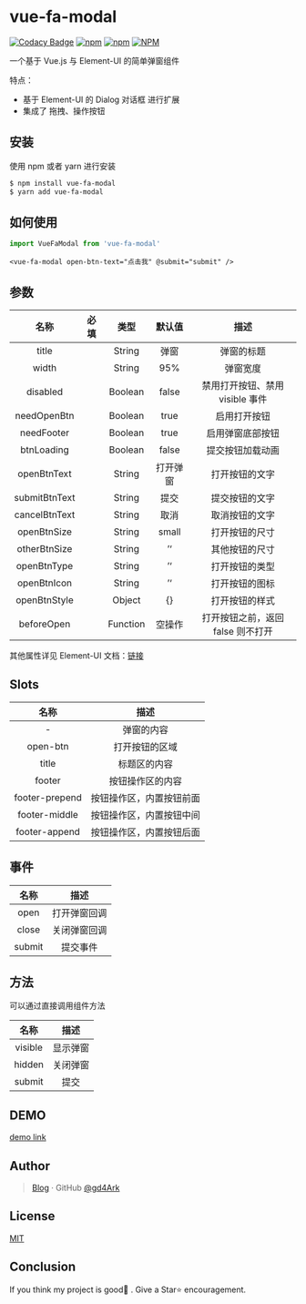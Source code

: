 # vue-fa-modal
[![Codacy Badge](https://api.codacy.com/project/badge/Grade/82df5109eadc43638ae23bcda9602b74)](https://www.codacy.com/manual/gd4Ark/vue-fa-modal?utm_source=github.com&amp;utm_medium=referral&amp;utm_content=gd4Ark/vue-fa-modal&amp;utm_campaign=Badge_Grade)
[![npm](https://img.shields.io/npm/v/vue-fa-modal)](https://www.npmjs.com/package/vue-fa-modal)
[![npm](https://img.shields.io/npm/dm/vue-fa-modal)](https://www.npmjs.com/package/vue-fa-modal)
[![NPM](https://img.shields.io/npm/l/vue-fa-modal)](https://github.com/gd4Ark/vue-fa-modal/blob/master/LICENSE)

一个基于 Vue.js 与 Element-UI 的简单弹窗组件

特点：

- 基于 Element-UI 的 Dialog 对话框 进行扩展
- 集成了 拖拽、操作按钮

## 安装

使用 npm 或者 yarn 进行安装

``` bash
$ npm install vue-fa-modal
$ yarn add vue-fa-modal
```

## 如何使用

```js
import VueFaModal from 'vue-fa-modal'
```

```vue
<vue-fa-modal open-btn-text="点击我" @submit="submit" />
```

## 参数

|     名称      | 必填 |   类型   |  默认值  |               描述                |
| :-----------: | :--: | :------: | :------: | :-------------------------------: |
|     title     |      |  String  |   弹窗   |            弹窗的标题             |
|     width     |      |  String  |   95%    |             弹窗宽度              |
|   disabled    |      | Boolean  |  false   |  禁用打开按钮、禁用 visible 事件  |
|  needOpenBtn  |      | Boolean  |   true   |           启用打开按钮            |
|  needFooter   |      | Boolean  |   true   |         启用弹窗底部按钮          |
|  btnLoading   |      | Boolean  |  false   |         提交按钮加载动画          |
|  openBtnText  |      |  String  | 打开弹窗 |          打开按钮的文字           |
| submitBtnText |      |  String  |   提交   |          提交按钮的文字           |
| cancelBtnText |      |  String  |   取消   |          取消按钮的文字           |
|  openBtnSize  |      |  String  |  small   |          打开按钮的尺寸           |
| otherBtnSize  |      |  String  |    ’‘    |          其他按钮的尺寸           |
|  openBtnType  |      |  String  |    ’‘    |          打开按钮的类型           |
|  openBtnIcon  |      |  String  |    ’‘    |          打开按钮的图标           |
| openBtnStyle  |      |  Object  |    {}    |          打开按钮的样式           |
|  beforeOpen   |      | Function |  空操作  | 打开按钮之前，返回 false 则不打开 |

其他属性详见 Element-UI 文档：[链接](https://element.eleme.cn/#/zh-CN/component/dialog)

## Slots

|      名称      |           描述           |
| :------------: | :----------------------: |
|       -        |        弹窗的内容        |
|    open-btn    |      打开按钮的区域      |
|     title      |       标题区的内容       |
|     footer     |     按钮操作区的内容     |
| footer-prepend | 按钮操作区，内置按钮前面 |
| footer-middle  | 按钮操作区，内置按钮中间 |
| footer-append  | 按钮操作区，内置按钮后面 |

## 事件

|  名称  |     描述     |
| :----: | :----------: |
|  open  | 打开弹窗回调 |
| close  | 关闭弹窗回调 |
| submit |   提交事件   |

## 方法

可以通过直接调用组件方法

|  名称   |   描述   |
| :-----: | :------: |
| visible | 显示弹窗 |
| hidden  | 关闭弹窗 |
| submit  |   提交   |

## DEMO

[demo link](http://4ark.me/vue-fa-modal/demo/)

## Author

> [Blog](https://4ark.me/) · GitHub [@gd4Ark](https://github.com/gd4Ark)

## License

[MIT](./LICENSE)

## Conclusion

If you think my project is good👏 . Give a Star⭐ encouragement.